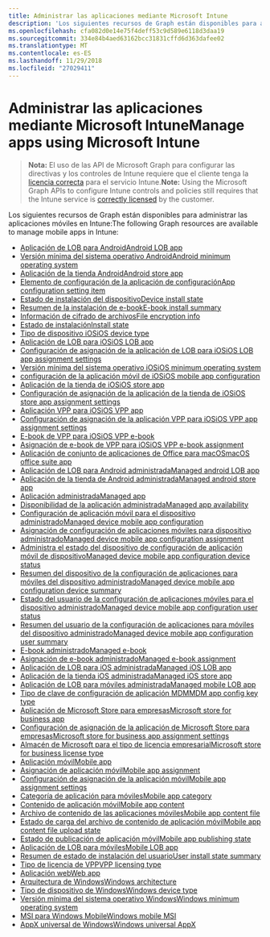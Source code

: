 ```yaml
---
title: Administrar las aplicaciones mediante Microsoft Intune
description: 'Los siguientes recursos de Graph están disponibles para administrar las aplicaciones móviles en Intune:  '
ms.openlocfilehash: cfa082d0e14e75f4deff53c9d589e6118d3daa19
ms.sourcegitcommit: 334e84b4aed63162bcc31831cffd6d363dafee02
ms.translationtype: MT
ms.contentlocale: es-ES
ms.lasthandoff: 11/29/2018
ms.locfileid: "27029411"
---
```

# <a name="manage-apps-using-microsoft-intune"></a><span data-ttu-id="1567c-103">Administrar las aplicaciones mediante Microsoft Intune</span><span class="sxs-lookup"><span data-stu-id="1567c-103">Manage apps using Microsoft Intune</span></span>

> <span data-ttu-id="1567c-104">**Nota:** El uso de las API de Microsoft Graph para configurar las directivas y los controles de Intune requiere que el cliente tenga la [licencia correcta](https://www.microsoft.com/en-us/cloud-platform/microsoft-intune-pricing) para el servicio Intune.</span><span class="sxs-lookup"><span data-stu-id="1567c-104">**Note:** Using the Microsoft Graph APIs to configure Intune controls and policies still requires that the Intune service is [correctly licensed](https://www.microsoft.com/en-us/cloud-platform/microsoft-intune-pricing) by the customer.</span></span>

<span data-ttu-id="1567c-105">Los siguientes recursos de Graph están disponibles para administrar las aplicaciones móviles en Intune:</span><span class="sxs-lookup"><span data-stu-id="1567c-105">The following Graph resources are available to manage mobile apps in Intune:</span></span>  

- [<span data-ttu-id="1567c-106">Aplicación de LOB para Android</span><span class="sxs-lookup"><span data-stu-id="1567c-106">Android LOB app</span></span>](intune-apps-androidlobapp.md)
- [<span data-ttu-id="1567c-107">Versión mínima del sistema operativo Android</span><span class="sxs-lookup"><span data-stu-id="1567c-107">Android minimum operating system</span></span>](intune-apps-androidminimumoperatingsystem.md)
- [<span data-ttu-id="1567c-108">Aplicación de la tienda Android</span><span class="sxs-lookup"><span data-stu-id="1567c-108">Android store app</span></span>](intune-apps-androidstoreapp.md)
- [<span data-ttu-id="1567c-109">Elemento de configuración de la aplicación de configuración</span><span class="sxs-lookup"><span data-stu-id="1567c-109">App configuration setting item</span></span>](intune-apps-appconfigurationsettingitem.md)
- [<span data-ttu-id="1567c-110">Estado de instalación del dispositivo</span><span class="sxs-lookup"><span data-stu-id="1567c-110">Device install state</span></span>](intune-books-deviceinstallstate.md)
- [<span data-ttu-id="1567c-111">Resumen de la instalación de e-book</span><span class="sxs-lookup"><span data-stu-id="1567c-111">E-book install summary</span></span>](intune-books-ebookinstallsummary.md)
- [<span data-ttu-id="1567c-112">Información de cifrado de archivos</span><span class="sxs-lookup"><span data-stu-id="1567c-112">File encryption info</span></span>](intune-apps-fileencryptioninfo.md)
- [<span data-ttu-id="1567c-113">Estado de instalación</span><span class="sxs-lookup"><span data-stu-id="1567c-113">Install state</span></span>](intune-books-installstate.md)
- [<span data-ttu-id="1567c-114">Tipo de dispositivo iOS</span><span class="sxs-lookup"><span data-stu-id="1567c-114">iOS device type</span></span>](intune-apps-iosdevicetype.md)
- [<span data-ttu-id="1567c-115">Aplicación de LOB para iOS</span><span class="sxs-lookup"><span data-stu-id="1567c-115">iOS LOB app</span></span>](intune-apps-ioslobapp.md)
- [<span data-ttu-id="1567c-116">Configuración de asignación de la aplicación de LOB para iOS</span><span class="sxs-lookup"><span data-stu-id="1567c-116">iOS LOB app assignment settings</span></span>](intune-apps-ioslobappassignmentsettings.md)
- [<span data-ttu-id="1567c-117">Versión mínima del sistema operativo iOS</span><span class="sxs-lookup"><span data-stu-id="1567c-117">iOS minimum operating system</span></span>](intune-apps-iosminimumoperatingsystem.md)
- [<span data-ttu-id="1567c-118">configuración de la aplicación móvil de iOS</span><span class="sxs-lookup"><span data-stu-id="1567c-118">iOS mobile app configuration</span></span>](intune-apps-iosmobileappconfiguration.md)
- [<span data-ttu-id="1567c-119">Aplicación de la tienda de iOS</span><span class="sxs-lookup"><span data-stu-id="1567c-119">iOS store app</span></span>](intune-apps-iosstoreapp.md)
- [<span data-ttu-id="1567c-120">Configuración de asignación de la aplicación de la tienda de iOS</span><span class="sxs-lookup"><span data-stu-id="1567c-120">iOS store app assignment settings</span></span>](intune-apps-iosstoreappassignmentsettings.md)
- [<span data-ttu-id="1567c-121">Aplicación VPP para iOS</span><span class="sxs-lookup"><span data-stu-id="1567c-121">iOS VPP app</span></span>](intune-apps-iosvppapp.md)
- [<span data-ttu-id="1567c-122">Configuración de asignación de la aplicación VPP para iOS</span><span class="sxs-lookup"><span data-stu-id="1567c-122">iOS VPP app assignment settings</span></span>](intune-apps-iosvppappassignmentsettings.md)
- [<span data-ttu-id="1567c-123">E-book de VPP para iOS</span><span class="sxs-lookup"><span data-stu-id="1567c-123">iOS VPP e-book</span></span>](intune-books-iosvppebook.md)
- [<span data-ttu-id="1567c-124">Asignación de e-book de VPP para iOS</span><span class="sxs-lookup"><span data-stu-id="1567c-124">iOS VPP e-book assignment</span></span>](intune-books-iosvppebookassignment.md)
- [<span data-ttu-id="1567c-125">Aplicación de conjunto de aplicaciones de Office para macOS</span><span class="sxs-lookup"><span data-stu-id="1567c-125">macOS office suite app</span></span>](intune-apps-macosofficesuiteapp.md)
- [<span data-ttu-id="1567c-126">Aplicación de LOB para Android administrada</span><span class="sxs-lookup"><span data-stu-id="1567c-126">Managed android LOB app</span></span>](intune-apps-managedandroidlobapp.md)
- [<span data-ttu-id="1567c-127">Aplicación de la tienda de Android administrada</span><span class="sxs-lookup"><span data-stu-id="1567c-127">Managed android store app</span></span>](intune-apps-managedandroidstoreapp.md)
- [<span data-ttu-id="1567c-128">Aplicación administrada</span><span class="sxs-lookup"><span data-stu-id="1567c-128">Managed app</span></span>](intune-apps-managedapp.md)
- [<span data-ttu-id="1567c-129">Disponibilidad de la aplicación administrada</span><span class="sxs-lookup"><span data-stu-id="1567c-129">Managed app availability</span></span>](intune-apps-managedappavailability.md)
- [<span data-ttu-id="1567c-130">Configuración de aplicación móvil para el dispositivo administrado</span><span class="sxs-lookup"><span data-stu-id="1567c-130">Managed device mobile app configuration</span></span>](intune-apps-manageddevicemobileappconfiguration.md)
- [<span data-ttu-id="1567c-131">Asignación de configuración de aplicaciones móviles para dispositivo administrado</span><span class="sxs-lookup"><span data-stu-id="1567c-131">Managed device mobile app configuration assignment</span></span>](intune-apps-manageddevicemobileappconfigurationassignment.md)
- [<span data-ttu-id="1567c-132">Administra el estado del dispositivo de configuración de aplicación móvil de dispositivo</span><span class="sxs-lookup"><span data-stu-id="1567c-132">Managed device mobile app configuration device status</span></span>](intune-apps-manageddevicemobileappconfigurationdevicestatus.md)
- [<span data-ttu-id="1567c-133">Resumen del dispositivo de la configuración de aplicaciones para móviles del dispositivo administrado</span><span class="sxs-lookup"><span data-stu-id="1567c-133">Managed device mobile app configuration device summary</span></span>](intune-apps-manageddevicemobileappconfigurationdevicesummary.md)
- [<span data-ttu-id="1567c-134">Estado del usuario de la configuración de aplicaciones móviles para el dispositivo administrado</span><span class="sxs-lookup"><span data-stu-id="1567c-134">Managed device mobile app configuration user status</span></span>](intune-apps-manageddevicemobileappconfigurationuserstatus.md)
- [<span data-ttu-id="1567c-135">Resumen del usuario de la configuración de aplicaciones para móviles del dispositivo administrado</span><span class="sxs-lookup"><span data-stu-id="1567c-135">Managed device mobile app configuration user summary</span></span>](intune-apps-manageddevicemobileappconfigurationusersummary.md)
- [<span data-ttu-id="1567c-136">E-book administrado</span><span class="sxs-lookup"><span data-stu-id="1567c-136">Managed e-book</span></span>](intune-books-managedebook.md)
- [<span data-ttu-id="1567c-137">Asignación de e-book administrado</span><span class="sxs-lookup"><span data-stu-id="1567c-137">Managed e-book assignment</span></span>](intune-books-managedebookassignment.md)
- [<span data-ttu-id="1567c-138">Aplicación de LOB para iOS administrada</span><span class="sxs-lookup"><span data-stu-id="1567c-138">Managed iOS LOB app</span></span>](intune-apps-managedioslobapp.md)
- [<span data-ttu-id="1567c-139">Aplicación de la tienda iOS administrada</span><span class="sxs-lookup"><span data-stu-id="1567c-139">Managed iOS store app</span></span>](intune-apps-managediosstoreapp.md)
- [<span data-ttu-id="1567c-140">Aplicación de LOB para móviles administrada</span><span class="sxs-lookup"><span data-stu-id="1567c-140">Managed mobile LOB app</span></span>](intune-apps-managedmobilelobapp.md)
- [<span data-ttu-id="1567c-141">Tipo de clave de configuración de aplicación MDM</span><span class="sxs-lookup"><span data-stu-id="1567c-141">MDM app config key type</span></span>](intune-apps-mdmappconfigkeytype.md)
- [<span data-ttu-id="1567c-142">Aplicación de Microsoft Store para empresas</span><span class="sxs-lookup"><span data-stu-id="1567c-142">Microsoft store for business app</span></span>](intune-apps-microsoftstoreforbusinessapp.md)
- [<span data-ttu-id="1567c-143">Configuración de asignación de la aplicación de Microsoft Store para empresas</span><span class="sxs-lookup"><span data-stu-id="1567c-143">Microsoft store for business app assignment settings</span></span>](intune-apps-microsoftstoreforbusinessappassignmentsettings.md)
- [<span data-ttu-id="1567c-144">Almacén de Microsoft para el tipo de licencia empresarial</span><span class="sxs-lookup"><span data-stu-id="1567c-144">Microsoft store for business license type</span></span>](intune-apps-microsoftstoreforbusinesslicensetype.md)
- [<span data-ttu-id="1567c-145">Aplicación móvil</span><span class="sxs-lookup"><span data-stu-id="1567c-145">Mobile app</span></span>](intune-apps-mobileapp.md)
- [<span data-ttu-id="1567c-146">Asignación de aplicación móvil</span><span class="sxs-lookup"><span data-stu-id="1567c-146">Mobile app assignment</span></span>](intune-apps-mobileappassignment.md)
- [<span data-ttu-id="1567c-147">Configuración de asignación de la aplicación móvil</span><span class="sxs-lookup"><span data-stu-id="1567c-147">Mobile app assignment settings</span></span>](intune-apps-mobileappassignmentsettings.md)
- [<span data-ttu-id="1567c-148">Categoría de aplicación para móviles</span><span class="sxs-lookup"><span data-stu-id="1567c-148">Mobile app category</span></span>](intune-apps-mobileappcategory.md)
- [<span data-ttu-id="1567c-149">Contenido de aplicación móvil</span><span class="sxs-lookup"><span data-stu-id="1567c-149">Mobile app content</span></span>](intune-apps-mobileappcontent.md)
- [<span data-ttu-id="1567c-150">Archivo de contenido de las aplicaciones móviles</span><span class="sxs-lookup"><span data-stu-id="1567c-150">Mobile app content file</span></span>](intune-apps-mobileappcontentfile.md)
- [<span data-ttu-id="1567c-151">Estado de carga del archivo de contenido de aplicación móvil</span><span class="sxs-lookup"><span data-stu-id="1567c-151">Mobile app content file upload state</span></span>](intune-apps-mobileappcontentfileuploadstate.md)
- [<span data-ttu-id="1567c-152">Estado de publicación de aplicación móvil</span><span class="sxs-lookup"><span data-stu-id="1567c-152">Mobile app publishing state</span></span>](intune-apps-mobileapppublishingstate.md)
- [<span data-ttu-id="1567c-153">Aplicación de LOB para móviles</span><span class="sxs-lookup"><span data-stu-id="1567c-153">Mobile LOB app</span></span>](intune-apps-mobilelobapp.md)
- [<span data-ttu-id="1567c-154">Resumen de estado de instalación del usuario</span><span class="sxs-lookup"><span data-stu-id="1567c-154">User install state summary</span></span>](intune-books-userinstallstatesummary.md)
- [<span data-ttu-id="1567c-155">Tipo de licencia de VPP</span><span class="sxs-lookup"><span data-stu-id="1567c-155">VPP licensing type</span></span>](intune-apps-vpplicensingtype.md)
- [<span data-ttu-id="1567c-156">Aplicación web</span><span class="sxs-lookup"><span data-stu-id="1567c-156">Web app</span></span>](intune-apps-webapp.md)
- [<span data-ttu-id="1567c-157">Arquitectura de Windows</span><span class="sxs-lookup"><span data-stu-id="1567c-157">Windows architecture</span></span>](intune-apps-windowsarchitecture.md)
- [<span data-ttu-id="1567c-158">Tipo de dispositivo de Windows</span><span class="sxs-lookup"><span data-stu-id="1567c-158">Windows device type</span></span>](intune-apps-windowsdevicetype.md)
- [<span data-ttu-id="1567c-159">Versión mínima del sistema operativo Windows</span><span class="sxs-lookup"><span data-stu-id="1567c-159">Windows minimum operating system</span></span>](intune-apps-windowsminimumoperatingsystem.md)
- [<span data-ttu-id="1567c-160">MSI para Windows Mobile</span><span class="sxs-lookup"><span data-stu-id="1567c-160">Windows mobile MSI</span></span>](intune-apps-windowsmobilemsi.md)
- [<span data-ttu-id="1567c-161">AppX universal de Windows</span><span class="sxs-lookup"><span data-stu-id="1567c-161">Windows universal AppX</span></span>](intune-apps-windowsuniversalappx.md)
